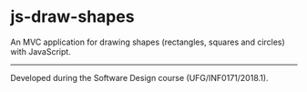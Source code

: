 # js-draw-shapes
An MVC application for drawing shapes (rectangles, squares and circles) with JavaScript.

--- 

Developed during the Software Design course (UFG/INF0171/2018.1).
